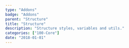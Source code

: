 ```yaml
---
type: "Addons"
badge: "Addons"
parent: "Structure"
title: "Structure"
description: "Structure styles, variables and utils."
categories: ["100-Core"]
date: "2018-01-01"
---
```

